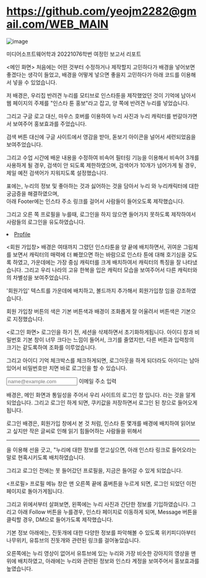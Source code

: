 # https://github.com/yeojm2282@gmail.com/WEB_MAIN
![image](https://user-images.githubusercontent.com/128564782/226795094-f77ea0e6-39d8-445b-9f2f-5ac3295823a8.png)

미디어소프트웨어학과 20221076학번 여정민 보고서 리포트

<메인 화면>
처음에는 어떤 것부터 수정하거나 제작할지 고민하다가 배경을 넣어보면 좋겠다는 생각이 들었고, 
배경을 어떻게 넣으면 좋을지 고민하다가 아래 코드를 이용해서 넣을 수 있었습니다.
 <style>
		  body{
			  background-image: url("img/nuri_ground00.png");
			  background-repeat: no-repeat;
			  background-size: cover;
		  }
            </style>
저 배경은, 우리집 반려견 누리를 모티브로 인스타툰을 제작했었던 것이 기억에 남아서 웹 페이지의 주제를 "인스타 툰 홍보"라고 잡고,
양 쪽에 반려견 누리를 넣었습니다.

그리고 구글 로고 대신, 마우스 호버를 이용하여 누리 사진과 누리 캐릭터를 번갈아가면서 보여주어 홍보효과를 주었습니다.

검색 버튼 대신에 구글 사이트에서 영감을 받아, 돋보기 아이콘을 널어서 세련되었음을 보여주었습니다.
  <!--<button class="btn btn-success" type="submit" id="search_btn" style="background-color: transparent; border: none;">
    <i class="fas fa-search" style="color: #D2B48C;"></i>
  </button>-->
  그리고 수업 시간에 배운 내용을 수정하여 비속어 필터링 기능을 이용해서 비속어 3개를 사용하게 될 경우, 검색이 안 되도록 제한하였으며,
  검색어가 10개가 넘어가게 될 경우, 제일 예전 검색어가 지워지도록 설정했습니다.
   <!--let search_str = document.querySelector("#search_txt"); // 변수에 저장
    if (search_str.value.length === 0) {
      alert("검색어가 비었습니다. 입력해주세요");
    } else if (no_str(search_str.value)) {
      alert(search_str.value + " 비속어는 적절하지 않습니다.");
    } else {
      alert("검색을 수행합니다!");
      if (search_array.length >= 10) {
        search_array.shift(); // 가장 오래된 검색어 삭제 -->
		
표에는, 누리의 정보 및 좋아하는 것과 싫어하는 것을 담아서 누리 와 누리캐릭터에 대한 궁금증을 해결하였으며,  
아래 Footer에는 인스타 주소 링크를 걸어서 사람들이 들어오도록 제작했습니다.

그리고 오른 쪽 프로필을 누를때, 로그인을 하지 않으면 들어가지 못하도록 제작하여서
사람들의 로그인을 유도하였습니다.
  <li class="nav-item">
  <a class="nav-link" href="#" onclick="alert('로그인을 먼저 해주세요 : 로그인 해주시면 입장 가능합니다.');">Profile</a>
</li>

<회원 가입창>
배경은 여태까지 그렸던 인스타툰을 양 끝에 배치하면서, 귀여운 그림체를 보면서 캐릭터의 매력에 더 빠졌으면 하는 바람으로 인스타 툰에 대해 호기심을 갖도록 하였고,
가운데에는 가장 중심 캐릭터를 크게 배치하여서 캐릭터의 특징을 잘 나타냈습니다.
그리고 우리 나라의 고유 한복을 입은 캐릭터 모습을 보여주어서 다른 캐릭터와의 차별성을 보여주었습니다.

'회원가입' 텍스트를 가운데에 배치하고, 볼드까지 추가해서 회원가입창 임을 강조하였습니다.

회원 가입창 버튼의 색은 기본 버튼색과 배경이 조화롭게 잘 어울려서 버튼색은 기본으로 지정했습니다.

<로그인 화면>
로그인을 하기 전, 세션을 삭제하면서 초기화하게됩니다.
아이디 창과 비밀번호 기본 창이 너무 크다는 느낌이 들어서, 크기를 줄였지만, 다른 버튼과 입력창의 크기는 같도록하여 조화를 이루었습니다.

그리고 아이디 기억 체크박스를 체크하게되면, 로그아웃을 하게 되더라도 아이디는 남아있어서 비밀번호만 치면 바로 로그인을 할 수 있습니다.
<div class="row">
  <div class="col-md-6 offset-md-3">
    <div class="form-floating">
      <input type="email" class="form-control rounded border-0" id="floatingInput" placeholder="name@example.com">
      <label for="floatingInput">이메일 주소 입력</label>

배경은, 메인 화면과 통일성을 주어서 우리 사이트의 로그인 창 입니다. 라는 것을 알게되었습니다.
그리고 로그인 하게 되면, 쿠키값을 저장하면서 로그인 된 창으로 들어오게됩니다.

로그인 배경은, 회원가입 창에서 본 것 처럼, 인스타 툰 몇개를 배경에 배치하여 읽어보고 싶지만 작은 글씨로 인해 읽기 힘들어하는 사람들을 위해서
<hr>을 이용해 선을 긋고,
"누리에 대한 정보를 얻고싶으면, 아래 인스타 링크로 들어오라는 말로 현혹시키도록 배치하였습니다.

그리고 로그인 전에는 못 들어갔던 프로필을, 지금은 들어갈 수 있게 되었습니다.

<프로필>
프로필 메뉴 창은 맨 오른쪽 끝에 홈버튼을 누르게 되면,
로그인 되었던 이전 페이지로 돌아가게됩니다.

그리고 위에서부터 살펴보면, 왼쪽에는 누리 사진과 간단한 정보를 기입하였습니다.
그리고 아래 Follow 버튼을 누를경우, 인스타 페이지로 이동하게 되며, Message 버튼을 클릭할 경우,
DM으로 들어가도록 제작했습니다.
 <!--<button class="btn btn-sm" type="submit" onclick="location.href='https://www.instagram.com/?hl=ko'" 
		style="background-color: #964B00; color: #fff;">Folow</button>
			  <button class="btn btn-sm" type="submit" onclick="location.href=' https://www.instagram.com/direct/inbox/?hl=ko'" 
		style="background-color: #964B00; color: #fff;">Message</button>
			  <br>-->
기본 정보 아래에는, 진돗개에 대한 다양한 정보를 파악해볼 수 있도록 위키피디아부터 나무위키, 유튜브의 진돗개와 관련된 링크를 걸어놓았습니다.

오른쪽에는 누리 영상이 없어서 유튜브에 있는 누리와 가장 비슷한 강아지의 영상을 맨 위에 배치하였고,
아래에는 누리와 관련된 정보와 인스타 계정을 보여주어서 홍보효과를 높였습니다.

